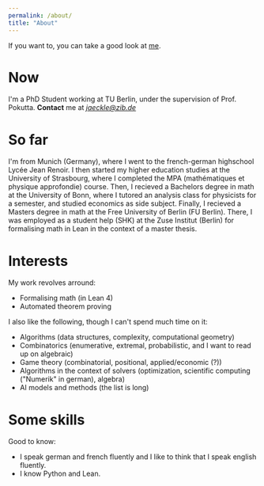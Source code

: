 ```yaml
---
permalink: /about/
title: "About"
---
```


If you want to, you can take a good look at [me](https://happyves.github.io/assets/images/ProfilYves.jpg).


# Now

I'm a PhD Student working at TU Berlin, under the supervision of Prof. Pokutta.
**Contact** me at *jaeckle@zib.de*


# So far

I'm from Munich (Germany), where I went to the french-german highschool Lycée Jean Renoir. I then started my higher education studies at the University of Strasbourg, where I completed the MPA (mathématiques et physique approfondie) course. Then, I recieved a Bachelors degree in math at the University of Bonn, where I tutored an analysis class for physicists for a semester, and studied economics as side subject. Finally, I recieved a Masters degree in math at the Free University of Berlin (FU Berlin). There, I was employed as a student help (SHK) at the Zuse Institut (Berlin) for formalising math in Lean in the context of a master thesis.


# Interests

My work revolves arround:
- Formalising math (in Lean 4)
- Automated theorem proving

I also like the following, though I can't spend much time on it:
- Algorithms (data structures, complexity, computational geometry)
- Combinatorics (enumerative, extremal, probabilistic, and I want to read up on algebraic)
- Game theory (combinatorial, positional, applied/economic (?))
- Algorithms in the context of solvers (optimization, scientific computing ("Numerik" in german), algebra)
- AI models and methods (the list is long)


# Some skills

Good to know:
- I speak german and french fluently and I like to think that I speak english fluently.
- I know Python and Lean. 
